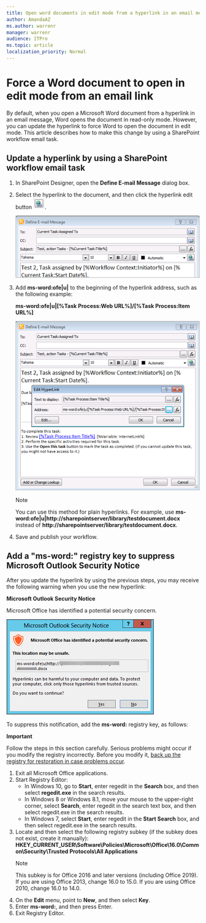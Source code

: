 ```yaml
---
title: Open word documents in edit mode from a hyperlink in an email message
author: AmandaAZ
ms.author: warrenr
manager: warrenr
audience: ITPro
ms.topic: article
localization_priority: Normal
---
```


# Force a Word document to open in edit mode from an email link

By default, when you open a Microsoft Word document from a hyperlink in an email message, Word opens the document in read-only mode. However, you can update the hyperlink to force Word to open the document in edit mode. This article describes how to make this change by using a SharePoint workflow email task.

## Update a hyperlink by using a SharePoint workflow email task

1. In SharePoint Designer, open the **Define E-mail Message** dialog box.

1. Select the hyperlink to the document, and then click the hyperlink edit button ![the hyperlink edit button dialog box](./media/force-a-word-document-to-open-in-edit-mode-from-an-email-link/hyperlinkeditbutton.png).

   ![the hyperlink dialog box](./media/force-a-word-document-to-open-in-edit-mode-from-an-email-link/hyperlink.png)

1. Add **ms-word:ofe|u|** to the beginning of the hyperlink address, such as the following example:

   **ms-word:ofe|u|[%Task Process:Web URL%]/[%Task Process:Item URL%]**

   ![the define e-mail message dialog box](./media/force-a-word-document-to-open-in-edit-mode-from-an-email-link/defineemailmessage.png)

   > [!NOTE]
   > You can use this method for plain hyperlinks. For example, use **ms-word:ofe|u|http://sharepointserver/library/testdocument.docx** instead of **http://sharepointserver/library/testdocument.docx**.

1. Save and publish your workflow.

## Add a "ms-word:" registry key to suppress Microsoft Outlook Security Notice

After you update the hyperlink by using the previous steps, you may receive the following warning when you use the new hyperlink:

**Microsoft Outlook Security Notice**

Microsoft Office has identified a potential security concern.

![the outlook security notice dialog box](./media/force-a-word-document-to-open-in-edit-mode-from-an-email-link/outlooksecuritynotice.png)

To suppress this notification, add the **ms-word:** registry key, as follows:

**Important**

Follow the steps in this section carefully. Serious problems might occur if you modify the registry incorrectly. Before you modify it, [back up the registry for restoration in case problems occur](https://support.microsoft.com/help/322756).

1. Exit all Microsoft Office applications.
1. Start Registry Editor:
   - In Windows 10, go to **Start**, enter regedit in the **Search** box, and then select **regedit.exe** in the search results.
   - In Windows 8 or Windows 8.1, move your mouse to the upper-right corner, select **Search**, enter regedit in the search text box, and then select regedit.exe in the search results.
   - In Windows 7, select **Start**, enter regedit in the **Start Search** box, and then select regedit.exe in the search results.
1. Locate and then select the following registry subkey (if the subkey does not exist, create it manually):
   **HKEY_CURRENT_USER\Software\Policies\Microsoft\Office\16.0\Common\Security\Trusted Protocols\All Applications**
   > [!NOTE]
   > This subkey is for Office 2016 and later versions (including Office 2019). If you are using Office 2013, change 16.0 to 15.0. If you are using Office 2010, change 16.0 to 14.0.
1. On the **Edit** menu, point to **New**, and then select **Key**.
1. Enter **ms-word:**, and then press Enter.
1. Exit Registry Editor.